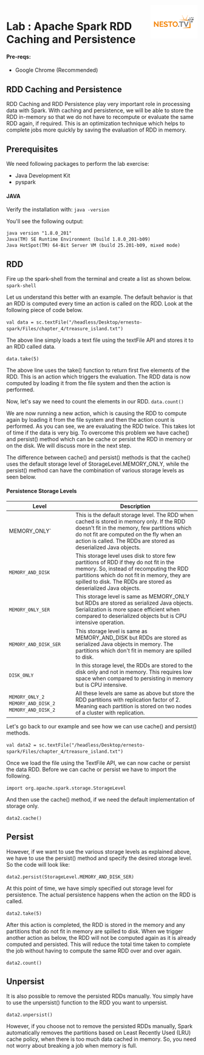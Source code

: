 <img align="right" src="./logo-small.png">

# Lab : Apache Spark RDD Caching and Persistence

#### Pre-reqs:
- Google Chrome (Recommended)


## RDD Caching and Persistence

RDD Caching and RDD Persistence play very important role in processing data with Spark. With caching and persistence, we will be able to store the RDD in-memory so that we do not have to recompute or evaluate the same RDD again, if required. This is an optimization technique which helps to complete jobs more quickly by saving the evaluation of RDD in memory.

## Prerequisites

We need following packages to perform the lab exercise: 
- Java Development Kit
- pyspark


#### JAVA
Verify the installation with: `java -version` 

You'll see the following output:

```
java version "1.8.0_201"
Java(TM) SE Runtime Environment (build 1.8.0_201-b09)
Java HotSpot(TM) 64-Bit Server VM (build 25.201-b09, mixed mode)
```

## RDD

Fire up the spark-shell from the terminal and create a list as shown below.
`spark-shell`

Let us understand this better with an example. The default behavior is that an RDD is computed every time an action is called on the RDD. Look at the following piece of code below.

`val data = sc.textFile("/headless/Desktop/ernesto-spark/Files/chapter_4/treasure_island.txt")` 

The above line simply loads a text file using the textFile API and stores it to an RDD called data.

`data.take(5)` 

The above line uses the take() function to return first five elements of the RDD. This is an action which triggers the evaluation. The RDD data is now computed by loading it from the file system and then the action is performed. 

Now, let's say we need to count the elements in our RDD. 
`data.count()` 

We are now running a new action, which is causing the RDD to  compute again by loading it from the file system and then the action count is performed. As you can see, we are evaluating the RDD twice. This takes lot of time if the data is very big. To overcome this problem we have cache() and persist() method which can be cache or persist the RDD in memory or on the disk. We will discuss more in the next step. 

The difference between cache() and persist() methods is that the cache() uses the default storage level of StorageLevel.MEMORY_ONLY, while the persist() method can have the combination of various storage levels as seen below.


#### Persistence Storage Levels

Level | Description
--- | --- 
MEMORY_ONLY` | 	This is the default storage level. The RDD when cached is stored in memory only. If the RDD doesn't fit in the memory, few partitions which do not fit are computed on the fly when an action is called. The RDDs are stored as deserialized Java objects.
`MEMORY_AND_DISK` | This storage level uses disk to store few partitions of RDD if they do not fit in the memory. So, instead of recomputing the RDD partitions which do not fit in memory, they are spilled to disk. The RDDs are stored as deserialized Java objects.
`MEMORY_ONLY_SER` | This storage level is same as MEMORY_ONLY but RDDs are stored as serialized Java objects. Serialization is more space efficient when compared to deserialized objects but is CPU intensive operation.
`MEMORY_AND_DISK_SER` | This storage level is same as MEMORY_AND_DISK but RDDs are stored as serialized Java objects in memory. The partitions which don't fit in memory are spilled to disk.
`DISK_ONLY` | In this storage level, the RDDs are stored to the disk only and not in memory. This requires low space when compared to persisting in memory but is CPU intensive.
`MEMORY_ONLY_2 MEMORY_AND_DISK_2 MEMORY_AND_DISK_2` | All these levels are same as above but store the RDD partitions with replication factor of 2. Meaning each partition is stored on two nodes of a cluster with replication.

Let's go back to our example and see how we can use cache() and persist() methods.

`val data2 = sc.textFile("/headless/Desktop/ernesto-spark/Files/chapter_4/treasure_island.txt")` 

Once we load the file using the TextFile API, we can now cache or persist the data RDD. Before we can cache or persist we have to import the following.

`import org.apache.spark.storage.StorageLevel` 

And then use the cache() method, if we need the default implementation of storage only.

`data2.cache()` 

## Persist

However, if we want to use the various storage levels as explained above, we have to use the persist() method and specify the desired storage level. So the code will look like:

`data2.persist(StorageLevel.MEMORY_AND_DISK_SER)` 

At this point of time, we have simply specified out storage level for persistence. The actual persistence happens when the action on the RDD is called.

`data2.take(5)` 

After this action is completed, the RDD is stored in the memory and any partitions that do not fit in memory are spilled to disk. When we trigger another action as below, the RDD will not be computed again as it is already computed and persisted. This will reduce the total time taken to complete the job without having to compute the same RDD over and over again.

`data2.count()` 

## Unpersist

It is also possible to remove the persisted RDDs manually. You simply have to use the unpersist() function to the RDD you want to unpersist.

`data2.unpersist()` 

However, if you choose not to remove the persisted RDDs manually, Spark automatically removes the partitions based on Least Recently Used (LRU) cache policy, when there is too much data cached in memory. So, you need not worry about breaking a job when memory is full.


